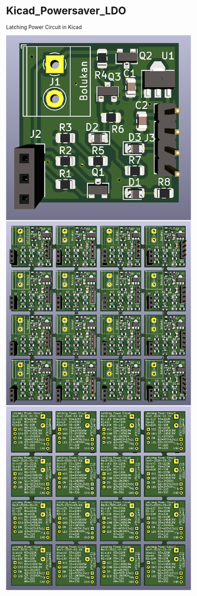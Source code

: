 # Kicad_Powersaver_LDO
Latching Power Circuit in Kicad

![Front of PCB](https://github.com/Bolukan/Kicad_Powersaver_LDO/raw/master/Pictures/Powersaver_LDO_Front.png)
![Front of panelised PCB](https://github.com/Bolukan/Kicad_Powersaver_LDO/raw/master/Pictures/Powersaver_LDO_Panelised_Front.png)
![Back of panelised PCB](https://github.com/Bolukan/Kicad_Powersaver_LDO/raw/master/Pictures/Powersaver_LDO_Panelised_Back.png)